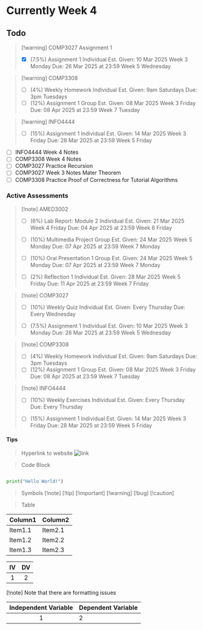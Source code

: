 # Currently Week 4

## Todo

> [!warning] COMP3027 Assignment 1
> - [x] (7.5%) Assignment 1 
>         Individual
>      Est. Given: 10 Mar 2025 Week 3 Monday
>             Due: 26 Mar 2025 at 23:59 Week 5 Wednesday

> [!warning] COMP3308
> - [ ] (4%) Weekly Homework 
>         Individual
>      Est. Given: 9am Saturdays 
>             Due: 3pm Tuesdays 
> - [ ] (12%) Assignment 1 
>         Group
>      Est. Given: 08 Mar 2025 Week 3 Friday
>             Due: 08 Apr 2025 at 23:59 Week 7 Tuesday

> [!warning] INFO4444
> - [ ] (15%) Assignment 1 
>         Individual
>      Est. Given: 14 Mar 2025 Week 3 Friday
>             Due: 28 Mar 2025 at 23:59 Week 5 Friday

- [ ] INFO4444 Week 4 Notes
- [ ] COMP3308 Week 4 Notes
- [ ] COMP3027 Practice Recursion
- [ ] COMP3027 Week 3 Notes Mater Theorem
- [ ] COMP3308 Practice Proof of Correctness for Tutorial Algorithms

### Active Assessments

> [!note] AMED3002
> - [ ] (6%) Lab Report: Module 2
>         Individual
>      Est. Given: 21 Mar 2025 Week 4 Friday
>             Due: 04 Apr 2025 at 23:59 Week 6 Friday
> 
> - [ ] (10%) Multimedia Project
>         Group
>      Est. Given: 24 Mar 2025 Week 5 Monday
>             Due: 07 Apr 2025 at 23:59 Week 7 Monday
>
> - [ ] (10%) Oral Presentation 1 
>         Group
>      Est. Given: 24 Mar 2025 Week 5 Monday
>             Due: 07 Apr 2025 at 23:59 Week 7 Monday
> 
> - [ ] (2%) Reflection 1 
>         Individual
>      Est. Given: 28 Mar 2025 Week 5 Friday
>             Due: 11 Apr 2025 at 23:59 Week 7 Friday

> [!note] COMP3027
> - [ ] (10%) Weekly Quiz 
>         Individual
>      Est. Given: Every Thursday
>             Due: Every Wednesday
> 
> - [ ] (7.5%) Assignment 1 
>         Individual
>      Est. Given: 10 Mar 2025 Week 3 Monday
>             Due: 26 Mar 2025 at 23:59 Week 5 Wednesday

> [!note] COMP3308
> - [ ] (4%) Weekly Homework 
>         Individual
>      Est. Given: 9am Saturdays 
>             Due: 3pm Tuesdays 
> - [ ] (12%) Assignment 1 
>         Group
>      Est. Given: 08 Mar 2025 Week 3 Friday
>             Due: 08 Apr 2025 at 23:59 Week 7 Tuesday

> [!note] INFO4444
> - [ ] (10%) Weekly Exercises 
>         Individual
>      Est. Given: Every Thursday 
>             Due: Every Thursday 
> 
> - [ ] (15%) Assignment 1 
>         Individual
>      Est. Given: 14 Mar 2025 Week 3 Friday
>             Due: 28 Mar 2025 at 23:59 Week 5 Friday

#### Tips

> Hyperlink to website
![link](https://www.bing.com)


> Code Block
```python {filename='demo.py'}

print("Hello World!")

```

> Symbols
[!note]
[!tip]
[!important]
[!warning]
[!bug]
[!caution]

> Table

| Column1 | Column2 |
| -------------- | --------------- |
| Item1.1 | Item2.1 |
| Item1.2 | Item2.2 |
| Item1.3 | Item2.3 |

| IV  | DV  |
| :-: | :-: |
|  1  |  2  |

[!note] Note that there are formatting issues

| Independent Variable | Dependent Variable |
| :-:                  | :--                |
| 1                    | 2                  |





